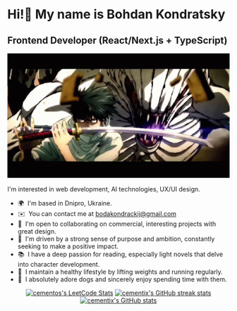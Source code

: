 # Hi!👋 My name is Bohdan Kondratsky

## Frontend Developer (React/Next.js + TypeScript)

<p align="center">
 <img width="800" heigh="200" src="assets/bg.gif" alt="desktop"/>
</p>

I'm interested in web development, AI technologies, UX/UI design.

- 🌍  I'm based in Dnipro, Ukraine.
- ✉️  You can contact me at [bodakondrackij@gmail.com](mailto:bodakondrackij@gmail.com)
- 🤝  I'm open to collaborating on commercial, interesting projects with great design.
- 🔮  I'm driven by a strong sense of purpose and ambition, constantly seeking to make a positive impact.
- 📚  I have a deep passion for reading, especially light novels that delve into character development.
- 💪  I maintain a healthy lifestyle by lifting weights and running regularly.
- 🐶  I absolutely adore dogs and sincerely enjoy spending time with them.

<div align="center">
  <a href="http://www.github.com/cementix"><img src="https://leetcode-stats.vercel.app/api?username=cementos&theme=dark" alt="cementos's LeetCode Stats" /></a>
    <a href="http://www.github.com/cementix"><img src="https://github-readme-streak-stats.herokuapp.com/?user=cementix&stroke=ffffff&background=1c1917&ring=0891b2&fire=0891b2&currStreakNum=ffffff&currStreakLabel=0891b2&sideNums=ffffff&sideLabels=ffffff&dates=ffffff&hide_border=true" alt="cementix's GitHub streak stats" /></a>
</div>

<div align="center">
  <a href="http://www.github.com/cementix"><img src="https://github-readme-stats.vercel.app/api?username=cementix&show_icons=true&hide=&count_private=true&title_color=0891b2&text_color=ffffff&icon_color=0891b2&bg_color=1c1917&hide_border=true&show_icons=true" alt="cementix's GitHub stats" /></a>
</div>
